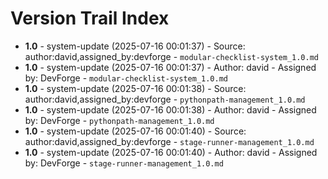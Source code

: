 # Version Trail Index

- **1.0** - system-update (2025-07-16 00:01:37) - Source: author:david,assigned_by:devforge - `modular-checklist-system_1.0.md`
- **1.0** - system-update (2025-07-16 00:01:37) - Author: david - Assigned by: DevForge - `modular-checklist-system_1.0.md`
- **1.0** - system-update (2025-07-16 00:01:38) - Source: author:david,assigned_by:devforge - `pythonpath-management_1.0.md`
- **1.0** - system-update (2025-07-16 00:01:38) - Author: david - Assigned by: DevForge - `pythonpath-management_1.0.md`
- **1.0** - system-update (2025-07-16 00:01:40) - Source: author:david,assigned_by:devforge - `stage-runner-management_1.0.md`
- **1.0** - system-update (2025-07-16 00:01:40) - Author: david - Assigned by: DevForge - `stage-runner-management_1.0.md`
